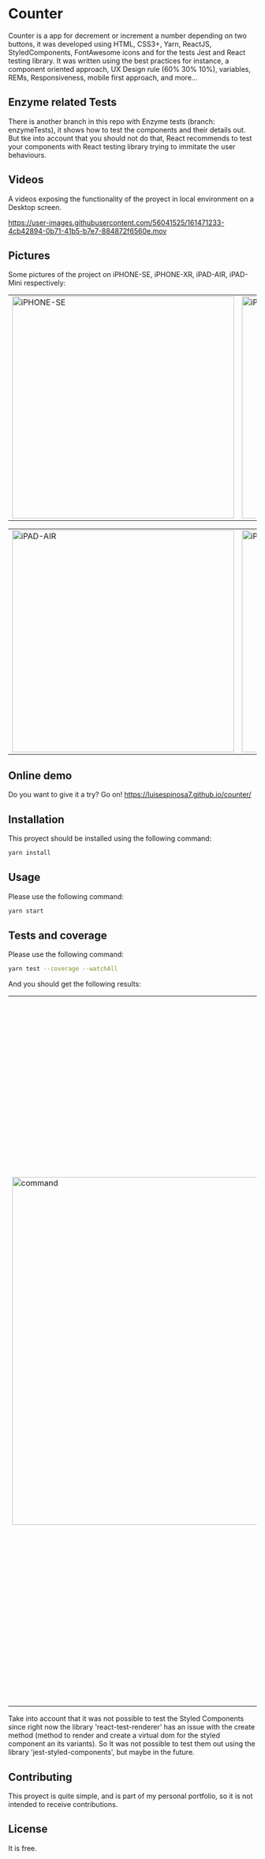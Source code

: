 # Counter

Counter is a app for decrement or increment a number depending on two buttons, it was developed using HTML, CSS3+, Yarn, ReactJS, StyledComponents, FontAwesome icons and for the tests Jest and React testing library. It was written using the best practices for instance, a component oriented approach, UX Design rule (60% 30% 10%), variables, REMs, Responsiveness, mobile first approach, and more... 

## Enzyme related Tests
There is another branch in this repo with Enzyme tests (branch: enzymeTests), it shows how to test the components and their details out. But tke into account that you should not do that, React recommends to test your components with React testing library trying to immitate the user behaviours.

## Videos
A videos exposing the functionality of the proyect in local environment on a Desktop screen.

https://user-images.githubusercontent.com/56041525/161471233-4cb42894-0b71-41b5-b7e7-884872f6560e.mov


## Pictures
Some pictures of the project on iPHONE-SE, iPHONE-XR, iPAD-AIR,  iPAD-Mini respectively:

<table style="width:100%">
  <tr>
    <td>
  		<img width="450" alt="iPHONE-SE" src="https://user-images.githubusercontent.com/56041525/161471265-ce927a36-a8e0-4b93-a034-f77631e96d43.png">
	  </td>
    <td>
  	<img width="450" alt="iPHONE-XR" src="https://user-images.githubusercontent.com/56041525/161471636-c4b5aade-772f-4bc7-aa0d-94122a0c64f7.png">
    </td>
  </tr>
</table>


<table style="width:100%">
  <tr>
    <td>
  		<img width="450" alt="iPAD-AIR" src="https://user-images.githubusercontent.com/56041525/161471672-5c5f3312-ca4d-4c2f-a1c7-d349c3c18fb3.png">
	  </td>
    <td>
  	<img width="450" alt="iPAD-MINI" src="https://user-images.githubusercontent.com/56041525/161471692-4fadca29-b200-46cb-9bc7-c13ceb8c2c14.png">
    </td>
  </tr>
</table>

## Online demo
Do you want to give it a try? Go on! 
https://luisespinosa7.github.io/counter/

## Installation

This proyect should be installed using the following command:
```bash
yarn install
```

## Usage
Please use the following command:

```bash
yarn start
```

## Tests and coverage
Please use the following command:

```bash
yarn test --coverage --watchAll
```

And you should get the following results:



<table style="width:100%">
  <tr>
    <td>
  		<img width="705" alt="command" src="https://user-images.githubusercontent.com/56041525/161893026-d87f1301-12ca-4ed0-adb2-77618081b235.png">
	  </td>
    <td>
  	<img width="1432" alt="report" src="https://user-images.githubusercontent.com/56041525/161893047-a7e578ca-9a39-424e-bdcc-15edecc63253.png">
    </td>
  </tr>
</table>

Take into account that it was not possible to test the Styled Components since right now the library 'react-test-renderer' has an issue with the create method (method to render and create a virtual dom for the styled component an its variants). So It was not possible to test them out using the library 'jest-styled-components', but maybe in the future.


## Contributing
This proyect is quite simple, and is part of my personal portfolio, so it is not intended to receive contributions.


## License
It is free.
